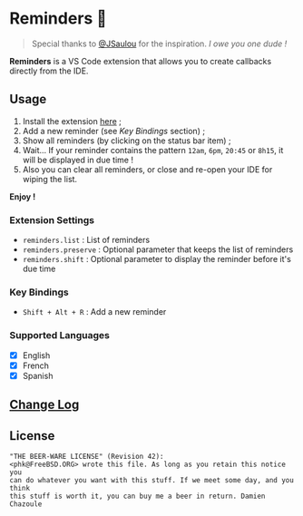 # Reminders 🔔

> Special thanks to [@JSaulou](https://github.com/jsaulou) for the inspiration.
> *I owe you one dude !*

**Reminders** is a VS Code extension that allows you to create callbacks directly from the IDE.

## Usage

1. Install the extension [here](https://marketplace.visualstudio.com/items?itemName=mrdoomy.reminders) ;
2. Add a new reminder (see *Key Bindings* section) ;
3. Show all reminders (by clicking on the status bar item) ;
4. Wait... If your reminder contains the pattern `12am`, `6pm`, `20:45` or `8h15`, it will be displayed in due time !
5. Also you can clear all reminders, or close and re-open your IDE for wiping the list.

**Enjoy !**

### Extension Settings

* `reminders.list` : List of reminders
* `reminders.preserve` : Optional parameter that keeps the list of reminders
* `reminders.shift` : Optional parameter to display the reminder before it's due time

### Key Bindings

* `Shift + Alt + R` : Add a new reminder

### Supported Languages

- [x] English
- [x] French
- [x] Spanish

## [Change Log](./CHANGELOG.md)

## License

```
"THE BEER-WARE LICENSE" (Revision 42):
<phk@FreeBSD.ORG> wrote this file. As long as you retain this notice you
can do whatever you want with this stuff. If we meet some day, and you think
this stuff is worth it, you can buy me a beer in return. Damien Chazoule
```
